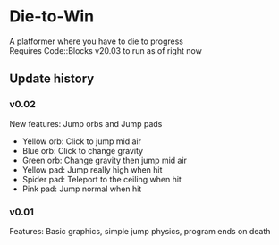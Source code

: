 # Die-to-Win
A platformer where you have to die to progress  
Requires Code::Blocks v20.03 to run as of right now

## Update history

### v0.02
New features: Jump orbs and Jump pads
- Yellow orb: Click to jump mid air
- Blue orb: Click to change gravity
- Green orb: Change gravity then jump mid air
- Yellow pad: Jump really high when hit
- Spider pad: Teleport to the ceiling when hit
- Pink pad: Jump normal when hit

### v0.01
Features: Basic graphics, simple jump physics, program ends on death
